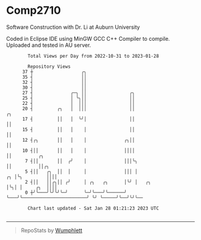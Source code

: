 # Comp2710
Software Construction with Dr. Li at Auburn University

Coded in Eclipse IDE using MinGW GCC C++ Compiler to compile.
Uploaded and tested in AU server.

```
        Total Views per Day from 2022-10-31 to 2023-01-28

        Repository Views
      37 ┼                  ╭╮
      35 ┤                  ││
      32 ┤                  ││
      30 ┤                  ││
      27 ┤              ╭─╮ ││                ╭╮
      25 ┤              │ ╰╮││                ││
      22 ┤              │  │││                ││
      20 ┤         ╭╮   │  │││                ││                                 ╭╮
      17 ┤         ││   │  ╰╯│                ││                                 ││
      15 ┤         ││   │    │                ││                                 ││
      12 ┤╭╮       ││   │    │              ╭╮││                                 ││
      10 ┤││       ││   │    │              ││││                                 ││          ╭╮
       7 ┤││       ││  ╭╯    │              │││╰╮                                ││          ││╭╮
       5 ┤││   ╭╮  ││  │     │              │││ │                             ╭╮ │╰╮         ││││
       2 ┤││   ││╭╮││ ╭╯     │ ╭╮   ╭╮      │╰╯ │   ╭╮                        │╰╮│ │     ╭╮  ││││
       0 ┼╯╰───╯╰╯╰╯╰─╯      ╰─╯╰───╯╰──────╯   ╰───╯╰────────────────────────╯ ╰╯ ╰─────╯╰──╯╰╯╰──

        Chart last updated - Sat Jan 28 01:21:23 2023 UTC
        
```

---

> RepoStats by [Wumphlett](https://github.com/Wumphlett)
